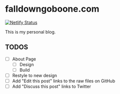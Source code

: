 # falldowngoboone.com

[![Netlify Status](https://api.netlify.com/api/v1/badges/d1dc9fd5-a6c1-4314-bde7-bd486c377e6c/deploy-status)](https://app.netlify.com/sites/falldowngoboone/deploys)

This is my personal blog.

## TODOS

- [ ] About Page
  - [ ] Design
  - [ ] Build
- [ ] Restyle to new design
- [ ] Add "Edit this post" links to the raw files on GitHub
- [ ] Add "Discuss this post" links to Twitter
